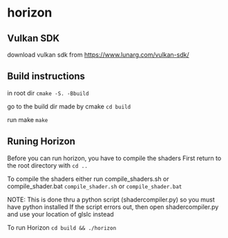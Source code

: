 # horizon


## Vulkan SDK
download vulkan sdk from
https://www.lunarg.com/vulkan-sdk/


## Build instructions
in root dir 
`cmake -S. -Bbuild`

go to the build dir made by cmake 
`cd build`

run make 
`make`


## Runing Horizon  
Before you can run horizon, you have to compile the shaders
First return to the root directory with
`cd ..`

To compile the shaders either run compile_shaders.sh or compile_shader.bat
`compile_shader.sh` or `compile_shader.bat`

NOTE: This is done thru a python script (shadercompiler.py) so you must have python installed
If the script errors out, then open shadercompiler.py and use your location of glslc instead 

To run Horizon
`cd build && ./horizon`
